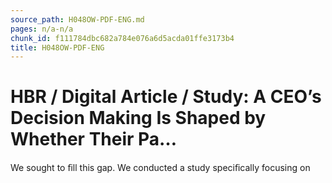 ```yaml
---
source_path: H048OW-PDF-ENG.md
pages: n/a-n/a
chunk_id: f111784dbc682a784e076a6d5acda01ffe3173b4
title: H048OW-PDF-ENG
---
```

# HBR / Digital Article / Study: A CEO’s Decision Making Is Shaped by Whether Their Pa…

We sought to ﬁll this gap. We conducted a study speciﬁcally focusing on
